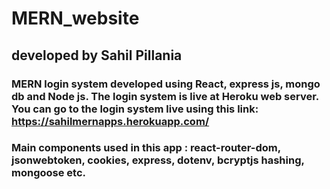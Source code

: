 # MERN_website

## developed by Sahil Pillania

### MERN login system developed using React, express js, mongo db and Node js. The login system is live at Heroku web server. You can go to the login system live using this link: https://sahilmernapps.herokuapp.com/

### Main components used in this app : react-router-dom, jsonwebtoken, cookies, express, dotenv, bcryptjs hashing, mongoose etc.
